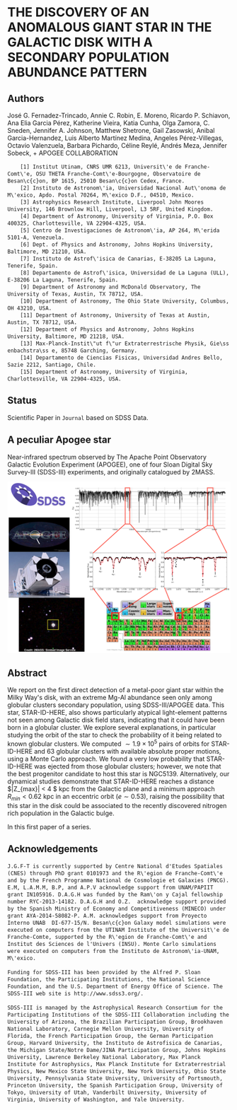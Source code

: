 THE DISCOVERY OF AN ANOMALOUS GIANT STAR IN THE GALACTIC DISK WITH A SECONDARY POPULATION ABUNDANCE PATTERN
===

Authors
--

José G. Fernadez-Trincado, Annie C. Robin, E. Moreno, Ricardo P. Schiavon, Ana Elia Garcia Pérez, Katherine Vieira, Katia Cunha, Olga Zamora, C. Sneden, Jennifer A. Johnson, Matthew Shetrone, Gail Zasowski, Anibal Garcia-Hernandez, Luis Alberto Martínez Medina, Angeles Pérez-Villegas, Octavio Valenzuela, Barbara Pichardo, Céline Reylé, Andrés Meza, Jennifer Sobeck, + APOGEE COLLABORATION 

        [1] Institut Utinam, CNRS UMR 6213, Universit\'e de Franche-Comt\'e, OSU THETA Franche-Comt\'e-Bourgogne, Observatoire de Besan\c{c}on, BP 1615, 25010 Besan\c{c}on Cedex, France.
        [2] Instituto de Astronom\'ia, Universidad Nacional Aut\'onoma de M\'exico, Apdo. Postal 70264, M\'exico D.F., 04510, Mexico.
        [3] Astrophysics Research Institute, Liverpool John Moores University, 146 Brownlow Hill, Liverpool, L3 5RF, United Kingdom.
        [4] Department of Astronomy, University of Virginia, P.O. Box 400325, Charlottesville, VA 22904-4325, USA.
        [5] Centro de Investigaciones de Astronom\'ia, AP 264, M\'erida 5101-A, Venezuela.
        [6] Dept. of Physics and Astronomy, Johns Hopkins University, Baltimore, MD 21210, USA.
        [7] Instituto de Astrof\'isica de Canarias, E-38205 La Laguna, Tenerife, Spain.
        [8] Departamento de Astrof\'isica, Universidad de La Laguna (ULL), E-38206 La Laguna, Tenerife, Spain. 
        [9] Department of Astronomy and McDonald Observatory, The University of Texas, Austin, TX 78712, USA.
        [10] Department of Astronomy, The Ohio State University, Columbus, OH 43210, USA.
        [11] Department of Astronomy, University of Texas at Austin, Austin, TX 78712, USA.
        [12] Department of Physics and Astronomy, Johns Hopkins University, Baltimore, MD 21218, USA.
        [13] Max-Planck-Instit\"ut f\"ur Extraterrestrische Physik, Gie\ss enbachstra\ss e, 85748 Garching, Germany.
        [14] Departamento de Ciencias Fisicas, Universidad Andres Bello, Sazie 2212, Santiago, Chile.
        [15] Department of Astronomy, University of Virginia, Charlottesville, VA 22904-4325, USA.


Status
--

Scientific Paper in `Journal` based on SDSS Data.

A peculiar Apogee star
--
Near-infrared spectrum observed by The Apache Point Observatory Galactic Evolution Experiment (APOGEE), one of four Sloan Digital Sky Survey-III (SDSS-III) experiments, and originally catalogued by 2MASS.

![Apogee](https://github.com/Fernandez-Trincado/SDSS-IV-Project0184/blob/master/Discovery_2016.png "Apogee")

Abstract
---


We report on the first direct detection of a metal-poor giant star within the Milky Way's disk, with an extreme Mg-Al abundance seen only among globular clusters secondary population, 
using SDSS-III/APOGEE data. This star, STAR-ID-HERE, also shows particularly atypical light-element patterns 
not seen among Galactic disk field stars, indicating that it could have been born in a globular cluster. 
We explore several explanations, in particular studying the orbit of the star to check the probability of it being related to known globular clusters. We computed $\sim1.9\times10^{5}$ pairs of orbits for  STAR-ID-HERE and 63 globular clusters 
with available absolute proper motions, using a Monte Carlo approach.
We found a very low probability that  STAR-ID-HERE was ejected from those globular clusters; 
however, we note that the best progenitor candidate to host this star is NGC5139. 
Alternatively, our dynamical studies demonstrate that  STAR-ID-HERE 
reaches a distance  $|Z_{max}| < 4 $ kpc from the Galactic plane and a minimum approach $R_{min}<0.62$ kpc 
in an eccentric orbit ($e\sim0.53$), raising the possibility that this star in the disk could be associated to the recently discovered nitrogen rich population in the Galactic bulge.


In this first paper of a series.


Acknowledgements
--

    J.G.F-T is currently supported by Centre National d'Etudes Spatiales (CNES) through PhD grant 0101973 and the R\'egion de Franche-Comt\'e and by the French Programme National de Cosmologie et Galaxies (PNCG). E.M, L.A.M.M, B.P, and A.P.V acknowledge support from UNAM/PAPIIT grant IN105916. D.A.G.H was funded by the Ram\'on y Cajal fellowship number RYC-2013-14182. D.A.G.H and O.Z.  acknowledge support provided by the Spanish Ministry of Economy and Competitiveness (MINECO) under grant AYA-2014-58082-P. A.M. acknowledges support from Proyecto Interno UNAB  DI-677-15/N. Besan\c{c}on Galaxy model simulations were executed on computers from the UTINAM Institute of the Universit\'e de Franche-Comte, supported by the R\'egion de Franche-Comt\'e and Institut des Sciences de l'Univers (INSU). Monte Carlo simulations were executed on computers from the Instituto de Astronom\'ia-UNAM, M\'exico. 
    
    Funding for SDSS-III has been provided by the Alfred P. Sloan Foundation, the Participating Institutions, the National Science Foundation, and the U.S. Department of Energy Office of Science. The SDSS-III web site is http://www.sdss3.org/.
    
    SDSS-III is managed by the Astrophysical Research Consortium for the Participating Institutions of the SDSS-III Collaboration including the University of Arizona, the Brazilian Participation Group, Brookhaven National Laboratory, Carnegie Mellon University, University of Florida, the French Participation Group, the German Participation Group, Harvard University, the Instituto de Astrofisica de Canarias, the Michigan State/Notre Dame/JINA Participation Group, Johns Hopkins University, Lawrence Berkeley National Laboratory, Max Planck Institute for Astrophysics, Max Planck Institute for Extraterrestrial Physics, New Mexico State University, New York University, Ohio State University, Pennsylvania State University, University of Portsmouth, Princeton University, the Spanish Participation Group, University of Tokyo, University of Utah, Vanderbilt University, University of Virginia, University of Washington, and Yale University.



